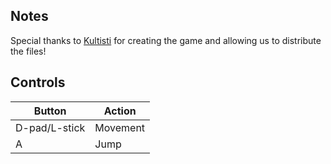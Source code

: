 ## Notes

Special thanks to [Kultisti](https://kultisti.itch.io/curseball) for creating the game and allowing us to distribute the files!

## Controls

| Button | Action |
|--|--| 
|D-pad/L-stick|Movement|
|A|Jump|


